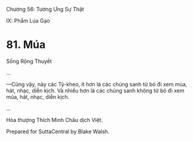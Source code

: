  

Chương 56: Tương Ưng Sự Thật

IX: Phẩm Lúa Gạo

# 81\. Múa

Sống Rộng Thuyết

…

—Cũng vậy, này các Tỷ-kheo, ít hơn là các chúng sanh từ bỏ đi xem múa, hát, nhạc, diễn kịch. Và nhiều hơn là các chúng sanh không từ bỏ đi xem múa, hát, nhạc, diễn kịch.

…

Hòa thượng Thích Minh Châu dịch Việt.

Prepared for SuttaCentral by Blake Walsh.